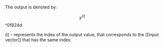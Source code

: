 The output is denoted by:

$$y^{(i)}$$ ^0f824d

(i) - represents the index of the output value, that corresponds to the [[Input vector]] that has the same index.
